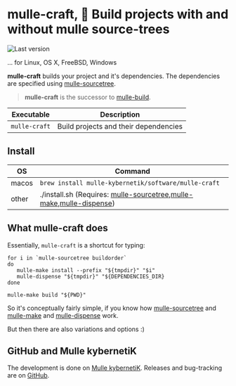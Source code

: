 # mulle-craft, 🚬 Build projects with and without mulle source-trees

![Last version](https://img.shields.io/github/tag/mulle-nat/mulle-craft.svg)

... for Linux, OS X, FreeBSD, Windows

**mulle-craft** builds your project and it's dependencies. The dependencies are specified using [mulle-sourcetree](https://github.com/mulle-nat/mulle-sourcetree). 

> **mulle-craft** is the successor to [mulle-build](https://github.com/mulle-nat/mulle-sourcetree).


Executable    | Description
--------------|--------------------------------
`mulle-craft` | Build projects and their dependencies


## Install

OS    | Command
------|------------------------------------
macos | `brew install mulle-kybernetik/software/mulle-craft`
other | ./install.sh  (Requires: [mulle-sourcetree](https://github.com/mulle-nat/mulle-sourcetree),[mulle-make](https://github.com/mulle-nat/mulle-make),[mulle-dispense](https://github.com/mulle-nat/mulle-dispense))


## What mulle-craft does

Essentially, `mulle-craft` is a shortcut for typing:

```
for i in `mulle-sourcetree buildorder`
do
   mulle-make install --prefix "${tmpdir}" "$i"
   mulle-dispense "${tmpdir}" "${DEPENDENCIES_DIR}
done

mulle-make build "${PWD}"
```

So it's conceptually fairly simple, if you know how [mulle-sourcetree](https://github.com/mulle-nat/mulle-sourcetree) and [mulle-make](https://github.com/mulle-nat/mulle-make) and [mulle-dispense](https://github.com/mulle-nat/mulle-dispense) work. 

But then there are also variations and options :) 


## GitHub and Mulle kybernetiK

The development is done on [Mulle kybernetiK](https://www.mulle-kybernetik.com/software/git/mulle-craft/master). Releases and bug-tracking are on [GitHub](https://github.com/{{PUBLISHER}}/mulle-craft).


